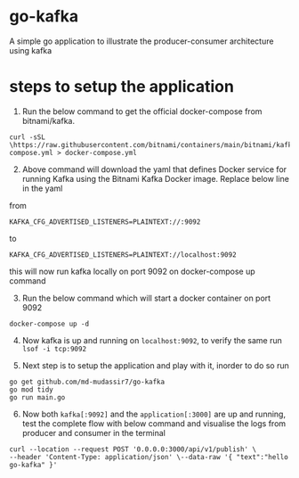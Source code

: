 # go-kafka

A simple go application to illustrate the producer-consumer architecture using kafka


# steps to setup the application

1. Run the below command to get the official docker-compose from bitnami/kafka. 

```
curl -sSL \https://raw.githubusercontent.com/bitnami/containers/main/bitnami/kafka/docker-compose.yml > docker-compose.yml
```

2. Above command will download the yaml that defines Docker service for running Kafka using the Bitnami Kafka Docker image. Replace below line in the yaml 

from
```
KAFKA_CFG_ADVERTISED_LISTENERS=PLAINTEXT://:9092
```

to
```
KAFKA_CFG_ADVERTISED_LISTENERS=PLAINTEXT://localhost:9092
```

this will now run kafka locally on port 9092 on docker-compose up command

3. Run the below command which will start a docker container on port 9092

```
docker-compose up -d
```

4. Now kafka is up and running on ```localhost:9092```, to verify the same run ```lsof -i tcp:9092```

5. Next step is to setup the application and play with it, inorder to do so run

```
go get github.com/md-mudassir7/go-kafka
go mod tidy
go run main.go
```

6. Now both ```kafka[:9092]``` and the ```application[:3000]``` are up and running, test the complete flow with below command and visualise the logs from producer and consumer in the terminal

```
curl --location --request POST '0.0.0.0:3000/api/v1/publish' \
--header 'Content-Type: application/json' \--data-raw '{ "text":"hello go-kafka" }'
```
